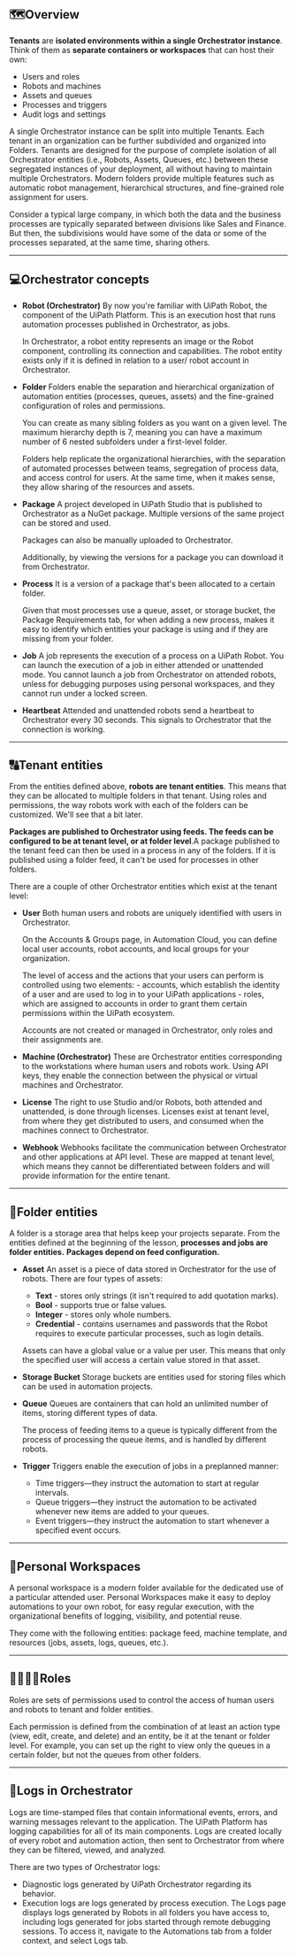 ## 🗺️Overview

**Tenants** are **isolated environments within a single Orchestrator instance**. Think of them as **separate containers or workspaces** that can host their own:

- Users and roles
- Robots and machines
- Assets and queues
- Processes and triggers
- Audit logs and settings

A single Orchestrator instance can be split into multiple Tenants. Each tenant in an organization can be further subdivided and organized into Folders. Tenants are designed for the purpose of complete isolation of all Orchestrator entities (i.e., Robots, Assets, Queues, etc.) between these segregated instances of your deployment, all without having to maintain multiple Orchestrators. Modern folders provide multiple features such as automatic robot management, hierarchical structures, and fine-grained role assignment for users. 

Consider a typical large company, in which both the data and the business processes are typically separated between divisions like Sales and Finance. But then, the subdivisions would have some of the data or some of the processes separated, at the same time, sharing others.

---

## 💻Orchestrator concepts

- **Robot (Orchestrator)**
	By now you're familiar with UiPath Robot, the component of the UiPath Platform. This is an execution host that runs automation processes published in Orchestrator, as jobs.
	
	In Orchestrator, a robot entity represents an image or the Robot component, controlling its connection and capabilities. The robot entity exists only if it is defined in relation to a user/ robot account in Orchestrator. 
	
- **Folder**
	Folders enable the separation and hierarchical organization of automation entities (processes, queues, assets) and the fine-grained configuration of roles and permissions.
	
	You can create as many sibling folders as you want on a given level. The maximum hierarchy depth is 7, meaning you can have a maximum number of 6 nested subfolders under a first-level folder.
	
	Folders help replicate the organizational hierarchies, with the separation of automated processes between teams, segregation of process data, and access control for users. At the same time, when it makes sense, they allow sharing of the resources and assets.
	
- **Package**
	A project developed in UiPath Studio that is published to Orchestrator as a NuGet package. Multiple versions of the same project can be stored and used.
	
	Packages can also be manually uploaded to Orchestrator.
	
	Additionally, by viewing the versions for a package you can download it from Orchestrator. 
	
- **Process**
	It is a version of a package that's been allocated to a certain folder.
	
	Given that most processes use a queue, asset, or storage bucket, the Package Requirements tab, for when adding a new process, makes it easy to identify which entities your package is using and if they are missing from your folder.
	
- **Job**
	A job represents the execution of a process on a UiPath Robot. You can launch the execution of a job in either attended or unattended mode. You cannot launch a job from Orchestrator on attended robots, unless for debugging purposes using personal workspaces, and they cannot run under a locked screen.
	
- **Heartbeat**
	Attended and unattended robots send a heartbeat to Orchestrator every 30 seconds. This signals to Orchestrator that the connection is working.

---

## 🔠Tenant entities

From the entities defined above, **robots are tenant entities**. This means that they can be allocated to multiple folders in that tenant. Using roles and permissions, the way robots work with each of the folders can be customized. We'll see that a bit later.

**Packages are published to Orchestrator using feeds. The feeds can be configured to be at tenant level, or at folder level**.A package published to the tenant feed can then be used in a process in any of the folders. If it is published using a folder feed, it can't be used for processes in other folders.

There are a couple of other Orchestrator entities which exist at the tenant level:

- **User**
	Both human users and robots are uniquely identified with users in Orchestrator.
	
	On the Accounts & Groups page, in Automation Cloud, you can define local user accounts, robot accounts, and local groups for your organization.
	
	The level of access and the actions that your users can perform is controlled using two elements:
		- accounts, which establish the identity of a user and are used to log in to your UiPath applications
		- roles, which are assigned to accounts in order to grant them certain permissions within the UiPath ecosystem.
	
	Accounts are not created or managed in Orchestrator, only roles and their assignments are.
	
- **Machine (Orchestrator)**
	These are Orchestrator entities corresponding to the workstations where human users and robots work. Using API keys, they enable the connection between the physical or virtual machines and Orchestrator.
	
- **License**
	The right to use Studio and/or Robots, both attended and unattended, is done through licenses. Licenses exist at tenant level, from where they get distributed to users, and consumed when the machines connect to Orchestrator.
	
- **Webhook**
	Webhooks facilitate the communication between Orchestrator and other applications at API level. These are mapped at tenant level, which means they cannot be differentiated between folders and will provide information for the entire tenant.

---

## 📂Folder entities

A folder is a storage area that helps keep your projects separate. From the entities defined at the beginning of the lesson, **processes and jobs are folder entities.** **Packages depend on feed configuration.**

- **Asset**
	An asset is a piece of data stored in Orchestrator for the use of robots. There are four types of assets:
	
	- **Text** - stores only strings (it isn't required to add quotation marks).
	- **Bool** - supports true or false values.
	- **Integer** - stores only whole numbers.
	- **Credential** - contains usernames and passwords that the Robot requires to execute particular processes, such as login details.
	
	Assets can have a global value or a value per user. This means that only the specified user will access a certain value stored in that asset.
	
- **Storage Bucket**
	Storage buckets are entities used for storing files which can be used in automation projects.
	
- **Queue**
	Queues are containers that can hold an unlimited number of items, storing different types of data.
	
	The process of feeding items to a queue is typically different from the process of processing the queue items, and is handled by different robots.
	
- **Trigger**
	Triggers enable the execution of jobs in a preplanned manner:
	
	- Time triggers—they instruct the automation to start at regular intervals.
	- Queue triggers—they instruct the automation to be activated whenever new items are added to your queues. 
	- Event triggers—they instruct the automation to start whenever a specified event occurs.
	

---

## 🔐Personal Workspaces

A personal workspace is a modern folder available for the dedicated use of a particular attended user. Personal Workspaces make it easy to deploy automations to your own robot, for easy regular execution, with the organizational benefits of logging, visibility, and potential reuse. 

They come with the following entities: package feed, machine template, and resources (jobs, assets, logs, queues, etc.).

---

## 👨‍👩‍👧‍👦Roles

Roles are sets of permissions used to control the access of human users and robots to tenant and folder entities.

Each permission is defined from the combination of at least an action type (view, edit, create, and delete) and an entity, be it at the tenant or folder level. For example, you can set up the right to view only the queues in a certain folder, but not the queues from other folders.

---

## 📄Logs in Orchestrator

Logs are time-stamped files that contain informational events, errors, and warning messages relevant to the application. The UiPath Platform has logging capabilities for all of its main components. Logs are created locally of every robot and automation action, then sent to Orchestrator from where they can be filtered, viewed, and analyzed.

There are two types of Orchestrator logs:

- Diagnostic logs generated by UiPath Orchestrator regarding its behavior. 
- Execution logs are logs generated by process execution. The Logs page displays logs generated by Robots in all folders you have access to, including logs generated for jobs started through remote debugging sessions. To access it, navigate to the Automations tab from a folder context, and select Logs tab.
